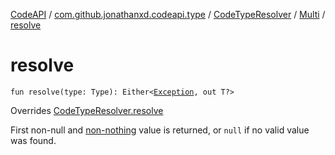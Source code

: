 [CodeAPI](../../../index.md) / [com.github.jonathanxd.codeapi.type](../../index.md) / [CodeTypeResolver](../index.md) / [Multi](index.md) / [resolve](.)

# resolve

`fun resolve(type: Type): Either<`[`Exception`](https://kotlinlang.org/api/latest/jvm/stdlib/kotlin/-exception/index.html)`, out T?>`

Overrides [CodeTypeResolver.resolve](../resolve.md)

First non-null and [non-nothing](../../../com.github.jonathanxd.codeapi.common/-code-nothing.md) value is returned, or `null` if no
valid value was found.

